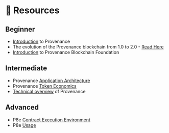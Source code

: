 # 👀 Resources

## Beginner

* [Introduction](https://docs.provenance.io/blockchain/introduction) to Provenance
* The evolution of the Provenance blockchain from 1.0 to 2.0 - [Read Here](https://docs.provenance.io/appendix/blockchain-comparison)
* [Introduction](https://docs.provenance.io/ecosystem/foundation) to Provenance Blockchain Foundation

## Intermediate

* Provenance [Application Architecture](https://docs.provenance.io/blockchain/introduction/application-architecture)
* Provenance [Token Economics](https://docs.provenance.io/ecosystem/financial-services-blockchain/token-economics)
* [Technical overview](https://docs.provenance.io/blockchain/basics) of Provenance

## Advanced

* P8e [Contract Execution Environment](https://docs.provenance.io/p8e/overview)
* P8e [Usage](https://docs.provenance.io/p8e/p8e-usage)

